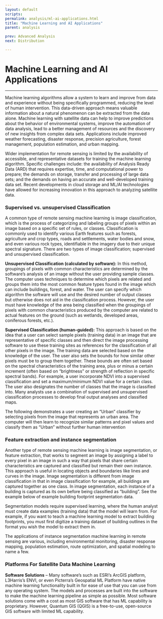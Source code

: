 ```yaml
---
layout: default
scripts:
permalink: analysis/ml-ai-applications.html
title: "Machine Learning and AI Applications"
parent: analysis

prev: Advanced Analysis
next: Distribution

---
```


# Machine Learning and AI Applications

---

Machine learning algorithms allow a system to learn and improve from data and experience without being specifically programmed, reducing the level of human intervention. This data-driven approach means valuable information about a natural phenomenon can be extracted from the data alone. Machine learning with satellite data can help to improve predictions about the behavior of environmental systems, improve the automation of data analysis, lead to a better management of resources and the discovery of new insights from complex data sets.  Applications include improved weather forecasting, disaster response, precision agriculture, forest management, population estimation, and urban mapping.

Wider implementation for remote sensing is limited by the availability of accessible, and representative datasets for training the machine learning algorithm. Specific challenges include: the availability of Analysis Ready Data (ARD) that requires expertise, time, and computational power to prepare; the demands on storage, transfer and processing of large data sets; and the demands on having an accurate and well-developed training data set.  Recent developments in cloud storage and ML/AI technologies have allowed for increasing innovation in this approach to analyzing satellite data. 

### Supervised vs. unsupervised Classification

A common type of remote sensing machine learning is image classification, which is the process of categorizing and labeling groups of pixels within an image based on a specific set of rules, or classes. Classification is commonly used to identify various Earth features such as forests, agriculture and crop types, roads and settlements, water bodies and snow, and even various rock types, identifiable in the imagery due to their unique spectral signature. There are two types of image classification; supervised and unsupervised classification.

**Unsupervised Classification (calculated by software):**
In this method, groupings of pixels with common characteristics are determined by the software’s analysis of an image without the user providing sample classes. The computer uses techniques to determine which pixels are related and groups them into the most common feature types found in the image which can include buildings, forest, and water. The user can specify which algorithm the software will use and the desired number of output classes but otherwise does not aid in the classification process. However, the user must have knowledge of the area being classified when the groupings of pixels with common characteristics produced by the computer are related to actual features on the ground (such as wetlands, developed areas, coniferous forests, etc.).

**Supervised Classification (human-guided):** 
This approach is based on the idea that a user can select sample pixels (training data) in an image that are representative of specific classes and then direct the image processing software to use these training sites as references for the classification of all other pixels in the image. The training data are selected based on the knowledge of the user. The user also sets the bounds for how similar other pixels must be to group them together. These bounds are often set based on the spectral characteristics of the training area, plus or minus a certain increment (often based on “brightness” or strength of reflection in specific spectral bands). For example, a user incorporate NDVI into a supervised classification and set a maximum/minimum NDVI value for a certain class. The user also designates the number of classes that the image is classified into. Many analysts use a combination of supervised and unsupervised classification processes to develop final output analyses and classified maps.

The following demonstrates a user creating an “Urban” classifier by selecting pixels from the image that represents an urban area. The computer will then learn to recognize similar patterns and pixel values and classify them as “Urban” without further human intervention

### Feature extraction and instance segmentation

Another type of remote sensing machine learning is image segmentation, or feature extraction, that works to segment an image by assigning a label to every pixel in an image in such a way that pixels that share certain characteristics are captured and classified but remain their own instance. This approach is useful in locating objects and boundaries like lines and curves in the image. Image segmentation is different from image classification in that in image classification for example, all buildings are captured together as one class. In image segmentation, each instance of a building is captured as its own before being classified as “building”. See the example below of example building footprint segmentation data.

Segmentation models require supervised learning, where the human analyst must create data examples (training data) that the model will learn from. For example, if you want to teach a machine learning model to extract building footprints, you must first digitize a training dataset of building outlines in the format you wish the model to extract them in.

The applications of instance segmentation machine learning in remote sensing are various, including environmental monitoring, disaster response mapping, population estimation, route optimization, and spatial modeling to name a few. 

### Platforms For Satellite Data Machine Learning

**Software Solutions** – Many software’s such as ESRI’s ArcGIS platform, L3Harris’s ENVI, or even Picterra’s Geospatial ML Platform have native machine learning functionality built in for ease of use that you can use from any operating system. The models and processes are built into the software to make the machine learning pipeline as simple as possible. Most software solutions come with a cost as most GIS software that has ML capability is proprietary. However, Quantum GIS (QGIS) is a free-to-use, open-source GIS software with limited ML capability. 
